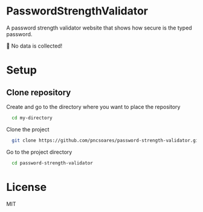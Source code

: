 # PasswordStrengthValidator

A password strength validator website that shows how secure is the typed password.

🙈 No data is collected!

# Setup

## Clone repository

Create and go to the directory where you want to place the repository

```bash
  cd my-directory
```

Clone the project

```bash
  git clone https://github.com/pncsoares/password-strength-validator.git
```

Go to the project directory

```bash
  cd password-strength-validator
```

# License

MIT